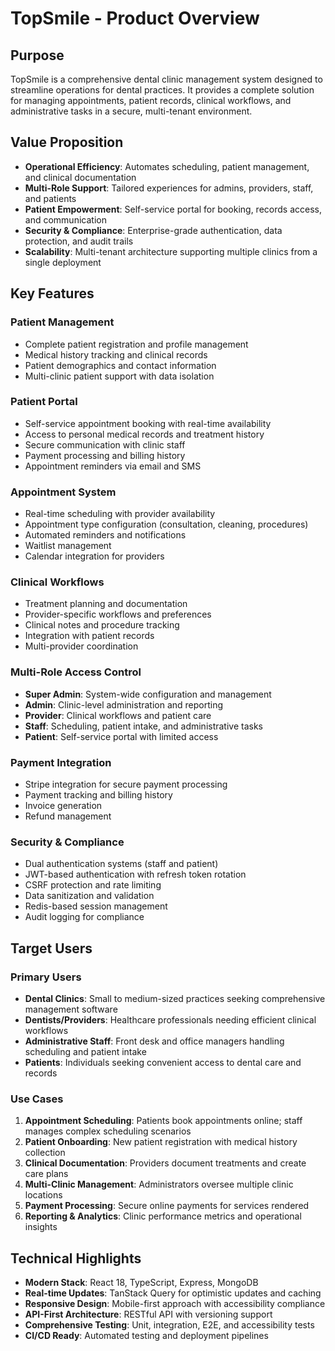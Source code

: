 # TopSmile - Product Overview

## Purpose
TopSmile is a comprehensive dental clinic management system designed to streamline operations for dental practices. It provides a complete solution for managing appointments, patient records, clinical workflows, and administrative tasks in a secure, multi-tenant environment.

## Value Proposition
- **Operational Efficiency**: Automates scheduling, patient management, and clinical documentation
- **Multi-Role Support**: Tailored experiences for admins, providers, staff, and patients
- **Patient Empowerment**: Self-service portal for booking, records access, and communication
- **Security & Compliance**: Enterprise-grade authentication, data protection, and audit trails
- **Scalability**: Multi-tenant architecture supporting multiple clinics from a single deployment

## Key Features

### Patient Management
- Complete patient registration and profile management
- Medical history tracking and clinical records
- Patient demographics and contact information
- Multi-clinic patient support with data isolation

### Patient Portal
- Self-service appointment booking with real-time availability
- Access to personal medical records and treatment history
- Secure communication with clinic staff
- Payment processing and billing history
- Appointment reminders via email and SMS

### Appointment System
- Real-time scheduling with provider availability
- Appointment type configuration (consultation, cleaning, procedures)
- Automated reminders and notifications
- Waitlist management
- Calendar integration for providers

### Clinical Workflows
- Treatment planning and documentation
- Provider-specific workflows and preferences
- Clinical notes and procedure tracking
- Integration with patient records
- Multi-provider coordination

### Multi-Role Access Control
- **Super Admin**: System-wide configuration and management
- **Admin**: Clinic-level administration and reporting
- **Provider**: Clinical workflows and patient care
- **Staff**: Scheduling, patient intake, and administrative tasks
- **Patient**: Self-service portal with limited access

### Payment Integration
- Stripe integration for secure payment processing
- Payment tracking and billing history
- Invoice generation
- Refund management

### Security & Compliance
- Dual authentication systems (staff and patient)
- JWT-based authentication with refresh token rotation
- CSRF protection and rate limiting
- Data sanitization and validation
- Redis-based session management
- Audit logging for compliance

## Target Users

### Primary Users
- **Dental Clinics**: Small to medium-sized practices seeking comprehensive management software
- **Dentists/Providers**: Healthcare professionals needing efficient clinical workflows
- **Administrative Staff**: Front desk and office managers handling scheduling and patient intake
- **Patients**: Individuals seeking convenient access to dental care and records

### Use Cases
1. **Appointment Scheduling**: Patients book appointments online; staff manages complex scheduling scenarios
2. **Patient Onboarding**: New patient registration with medical history collection
3. **Clinical Documentation**: Providers document treatments and create care plans
4. **Multi-Clinic Management**: Administrators oversee multiple clinic locations
5. **Payment Processing**: Secure online payments for services rendered
6. **Reporting & Analytics**: Clinic performance metrics and operational insights

## Technical Highlights
- **Modern Stack**: React 18, TypeScript, Express, MongoDB
- **Real-time Updates**: TanStack Query for optimistic updates and caching
- **Responsive Design**: Mobile-first approach with accessibility compliance
- **API-First Architecture**: RESTful API with versioning support
- **Comprehensive Testing**: Unit, integration, E2E, and accessibility tests
- **CI/CD Ready**: Automated testing and deployment pipelines
